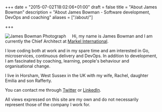 +++
date = "2015-07-02T18:02:06+01:00"
draft = false
title = "About James Bowman"
description = "About James Bowman - Software development, DevOps and coaching"
aliases = ["/about/"]

+++

<div itemscope itemtype="http://schema.org/Person"> 

<!--<div class="post-share-links">-->
<div style="float:left;margin-right:20px;">
	<img itemprop="image" src="/selfportraitBW.jpg" alt="James Bowman Photograph" class="pure-img" />
</div>
<div>
<p>
Hi, my name is <span itemprop="name"><span itemprop="givenName">James</span> <span itemprop="familyName">Bowman</span></span> and I am currently the <span itemprop="jobTitle">Chief Architect</span> at <span itemprop="worksFor" itemscope itemtype="http://schema.org/Organization"><a itemprop="sameAs" href="http://www.markelinternational.com/"><span itemprop="name">Markel International</span></a></span>.  
</p>
<p>
I love coding both at work and in my spare time and am interested in Go, microservices, continuous delivery and DevOps. In addition to development, I am fascinated by coaching, learning, people's behaviour and organisational change.
</p>
<p>
I live in <span itemprop="homeLocation" itemscope itemtype="http://schema.org/Place"><span itemprop="address" itemscope itemtype="http://schema.org/PostalAddress"><span itemprop="addressLocality">Horsham</span>, <span itemprop="addressRegion">West Sussex</span> in the <span itemprop="addressCountry" itemscope itemtype="http://schema.org/Country"><span itemprop="name">UK</span></span></span></span> with my wife, <span itemprop="spouse" itemscope itemtype="http://schema.org/Person"><span itemprop="givenName">Rachel</span></span>, daughter <span itemprop="children" itemscope itemtype="http://schema.org/Person"><span itemprop="givenName">Emilia</span></span> and son <span itemprop="children" itemscope itemtype="http://schema.org/Person"><span itemprop="givenName">Rafferty</span></span>.
</p>
<p>
You can contact me through <a itemprop="sameAs" href="http://www.twitter.com/jamesebowman">Twitter</a> or <a itemprop="sameAs" href="https://uk.linkedin.com/in/jamesedwardbowman">LinkedIn</a>.
</p>
<p>
All views expressed on this site are my own and do not necessarily represent those of the company I work for.
</p>
</div>
<meta itemprop="additionalName" content="Edward"/>

<link rel="me" href="https://plus.google.com/+JamesBowman1978?rel=author" />

<link itemprop="url" href="http://www.jamesbowman.me/about/" />

<link itemprop="sameAs" href="https://plus.google.com/+JamesBowman1978" />
<link itemprop="sameAs" href="https://www.facebook.com/james.bowman.52831" />
<link itemprop="sameAs" href="https://github.com/james-bowman" />

</div>